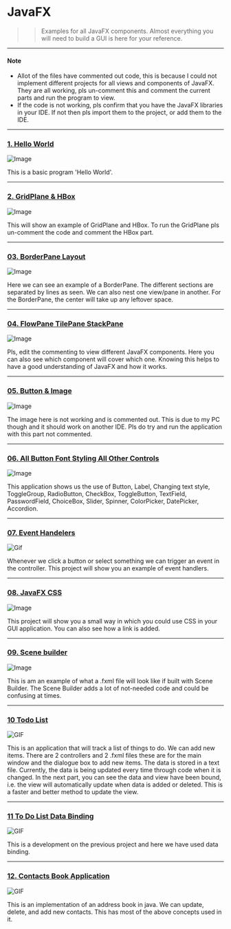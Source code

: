 # JavaFX

>>Examples for all JavaFX components. Almost everything you will need to build a GUI is here for your reference. 

---

#### Note

- Allot of the files have commented out code, this is because I could not implement different projects for all views and components of JavaFX.
They are all working, pls un-comment this and comment the current parts and run the program to view. 
- If the code is not working, pls confirm that you have the JavaFX libraries in your IDE. If not then pls import them to the project, or add them to the IDE.

---
### [1. Hello World](01.Hello-World-FX/src/sample)

![Image](01.Hello-World-FX/1.png)

This is a basic program 'Hello World'. 

---

### [2. GridPlane & HBox](02.GridPlane-&-HBox/src/sample)

![Image](02.GridPlane-&-HBox/2.png)

This will show an example of GridPlane and HBox. To run the GridPlane pls un-comment the code and comment the HBox part. 

---

### [03. BorderPane Layout](03.BorderPane-Layout/src/sample)

![Image](03.BorderPane-Layout/3.png)

Here we can see an example of a BorderPane. The different sections are separated by lines as seen. We can also nest one view/pane in another. For the BorderPane, the center will take up any leftover space. 

---

### [04. FlowPane TilePane StackPane](04.FlowPane-TilePane-StackPane/src/sample)

![Image](04.FlowPane-TilePane-StackPane/4.png)

Pls, edit the commenting to view different JavaFX components. Here you can also see which component will cover which one. Knowing this helps to have a good understanding of JavaFX and how it works. 

---

### [05. Button & Image](05.Button-&-Image/src/sample)

![Image](05.Button-&-Image/5.png)

The image here is not working and is commented out. This is due to my PC though and it should work on another IDE. Pls do try and run the application with this part not commented.

---

### [06. All Button Font Styling All Other Controls](06.All-Buttons-Font-Styling-All-Other-Controls/src/sample)

![Image](06.All-Buttons-Font-Styling-All-Other-Controls/6.png)

This application shows us the use of Button, Label, Changing text style, ToggleGroup, RadioButton, CheckBox, ToggleButton, TextField, PasswordField, ChoiceBox, Slider, Spinner, ColorPicker, DatePicker, Accordion.

---

### [07. Event Handelers](07.Event-Handelers/src/sample)

![Gif](07.Event-Handelers/media/7.gif)

Whenever we click a button or select something we can trigger an event in the controller. This project will show you an example of event handlers. 

---

### [08. JavaFX CSS](08.JavaFX-CSS/src/sample)

![Image](08.JavaFX-CSS/8.png)

This project will show you a small way in which you could use CSS in your GUI application. You can also see how a link is added. 

---

### [09. Scene builder](09-Scene-builder/src/sample)

![Image](09-Scene-builder/9.png)

This is am an example of what a .fxml file will look like if built with Scene Builder. The Scene Builder adds a lot of not-needed code and could be confusing at times. 

---

### [10 Todo List](10-To-Do-List/src/javafx/toDoList)

![GIF](10-To-Do-List/media/10.gif)

This is an application that will track a list of things to do. We can add new items. There are 2 controllers and 2 .fxml files these are for the main window and the dialogue box to add new items. The data is stored in a text file. Currently, the data is being updated every time through code when it is changed. In the next part, you can see the data and view have been bound, i.e. the view will automatically update when data is added or deleted. This is a faster and better method to update the view.

---

### [11 To Do List Data Binding](11-To-Do-List-Data-Binding/ToDoList/src/javafx/toDoList)

![GIF](11-To-Do-List-Data-Binding/media/11.gif)

This is a development on the previous project and here we have used data binding. 

---

### [12. Contacts Book Application](12.Contacts-Application/src/sample)

![GIF](12.Contacts-Application/media/12.gif)

This is an implementation of an address book in java. We can update, delete, and add new contacts. This has most of the above concepts used in it. 






